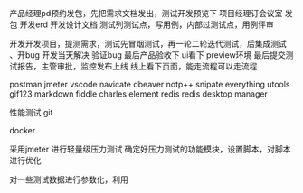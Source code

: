产品经理pd预约发包，先把需求文档发出，测试开发预览下
项目经理订会议室 发包
开发erd 开发设计文档
测试列测试点，写用例，内部过测试点，用例评审

开发开发项目，提测需求，测试先冒烟测试，再一轮二轮迭代测试，后集成测试
、开bug 开发当天解决 验证bug 
最后产品验收下 ui看下  preview环境
最后提交测试报告，主管审批，监控发布上线
线上看下页面，能走流程可以走流程



postman jmeter  vscode
navicate dbeaver
notp++  snipate everything
utools gif123 markdown 
fiddle charles
element redis redis desktop manager


性能测试
git

docker



采用jmeter 进行轻量级压力测试
确定好压力测试的功能模块，设置脚本，对脚本进行优化

对一些测试数据进行参数化，利用 

